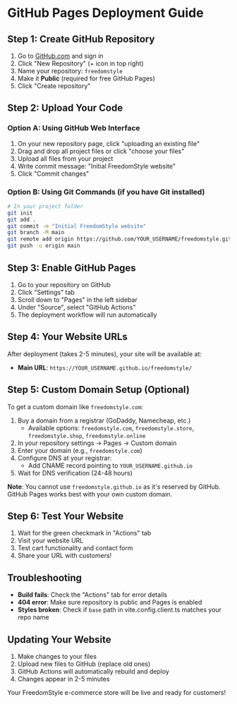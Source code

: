 # GitHub Pages Deployment Guide

## Step 1: Create GitHub Repository

1. Go to [GitHub.com](https://github.com) and sign in
2. Click "New Repository" (+ icon in top right)
3. Name your repository: `freedomstyle`
4. Make it **Public** (required for free GitHub Pages)
5. Click "Create repository"

## Step 2: Upload Your Code

### Option A: Using GitHub Web Interface
1. On your new repository page, click "uploading an existing file"
2. Drag and drop all project files or click "choose your files"
3. Upload all files from your project
4. Write commit message: "Initial FreedomStyle website"
5. Click "Commit changes"

### Option B: Using Git Commands (if you have Git installed)
```bash
# In your project folder
git init
git add .
git commit -m "Initial FreedomStyle website"
git branch -M main
git remote add origin https://github.com/YOUR_USERNAME/freedomstyle.git
git push -u origin main
```

## Step 3: Enable GitHub Pages

1. Go to your repository on GitHub
2. Click "Settings" tab
3. Scroll down to "Pages" in the left sidebar
4. Under "Source", select "GitHub Actions"
5. The deployment workflow will run automatically

## Step 4: Your Website URLs

After deployment (takes 2-5 minutes), your site will be available at:
- **Main URL**: `https://YOUR_USERNAME.github.io/freedomstyle/`

## Step 5: Custom Domain Setup (Optional)

To get a custom domain like `freedomstyle.com`:

1. Buy a domain from a registrar (GoDaddy, Namecheap, etc.)
   - Available options: `freedomstyle.com`, `freedomstyle.store`, `freedomstyle.shop`, `freedomstyle.online`
2. In your repository settings → Pages → Custom domain
3. Enter your domain (e.g., `freedomstyle.com`)
4. Configure DNS at your registrar:
   - Add CNAME record pointing to `YOUR_USERNAME.github.io`
5. Wait for DNS verification (24-48 hours)

**Note**: You cannot use `freedomstyle.github.io` as it's reserved by GitHub. GitHub Pages works best with your own custom domain.

## Step 6: Test Your Website

1. Wait for the green checkmark in "Actions" tab
2. Visit your website URL
3. Test cart functionality and contact form
4. Share your URL with customers!

## Troubleshooting

- **Build fails**: Check the "Actions" tab for error details
- **404 error**: Make sure repository is public and Pages is enabled
- **Styles broken**: Check if `base` path in vite.config.client.ts matches your repo name

## Updating Your Website

1. Make changes to your files
2. Upload new files to GitHub (replace old ones)
3. GitHub Actions will automatically rebuild and deploy
4. Changes appear in 2-5 minutes

Your FreedomStyle e-commerce store will be live and ready for customers!